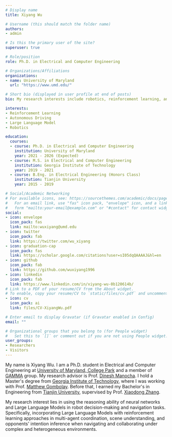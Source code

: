 ```yaml
---
# Display name
title: Xiyang Wu

# Username (this should match the folder name)
authors:
- admin

# Is this the primary user of the site?
superuser: true

# Role/position
role: Ph.D. in Electrical and Computer Engineering

# Organizations/Affiliations
organizations:
- name: University of Maryland
  url: "https://www.umd.edu/"

# Short bio (displayed in user profile at end of posts)
bio: My research interests include robotics, reinforcement learning, and large language model.

interests:
- Reinforcement Learning
- Autonomous Driving
- Large Language Model
- Robotics

education:
  courses:
  - course: Ph.D. in Electrical and Computer Engineering
    institution: University of Maryland
    year: 2021 - 2026 (Expected)
  - course: M.S. in Electrical and Computer Engineering
    institution: Georgia Institute of Technology
    year: 2019 - 2021
  - course: B.Eng. in Electrical Engineering (Honors Class)
    institution: Tianjin University
    year: 2015 - 2019

# Social/Academic Networking
# For available icons, see: https://sourcethemes.com/academic/docs/page-builder/#icons
#   For an email link, use "fas" icon pack, "envelope" icon, and a link in the
#   form "mailto:your-email@example.com" or "#contact" for contact widget.
social:
- icon: envelope
  icon_pack: fas
  link: mailto:wuxiyang@umd.edu
- icon: twitter
  icon_pack: fab
  link: https://twitter.com/wu_xiyang
- icon: graduation-cap
  icon_pack: fas
  link: https://scholar.google.com/citations?user=sI05dqQAAAAJ&hl=en
- icon: github
  icon_pack: fab
  link: https://github.com/wuxiyang1996
- icon: linkedin
  icon_pack: fab
  link: https://www.linkedin.com/in/xiyang-wu-0b120614b/
# Link to a PDF of your resume/CV from the About widget.
# To enable, copy your resume/CV to `static/files/cv.pdf` and uncomment the lines below.
- icon: cv
  icon_pack: ai
  link: files/CV-XiyangWu.pdf

# Enter email to display Gravatar (if Gravatar enabled in Config)
email: ""

# Organizational groups that you belong to (for People widget)
#   Set this to `[]` or comment out if you are not using People widget.
user_groups:
- Researchers
- Visitors
---
```

My name is Xiyang Wu. I am a Ph.D. student in Electrical and Computer Engineering at [University of Maryland, College Park](https://umd.edu/) and a member of [GAMMA](https://gamma.umd.edu/) group. My research advisor is Prof. [Dinesh Manocha](https://www.cs.umd.edu/people/dmanocha). I hold a Master's degree from [Georgia Institute of Technology](https://www.gatech.edu/), where I was working with Prof. [Matthew Gombolay](https://core-robotics.gatech.edu/people/matthew-gombolay/). Before that, I earned my Bachelor's in Engineering from [Tianjin University](https://www.tju.edu.cn/english/index.htm), supervised by Prof. [Xiaodong Zhang](https://scholar.google.com/citations?user=as6X3L0AAAAJ&hl=en).

My research interest lies in using the reasoning ability of neural networks and Large Language Models in robot decision-making and navigation tasks. Specifically, incorporating Large Language Models with reinforcement learning approaches in multi-agent coordination, scene understanding, and opponents' intention inference when navigating and collaborating under complex and heterogeneous environments.
